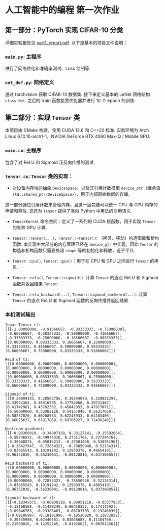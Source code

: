 # 人工智能中的编程 第一次作业

## 第一部分：PyTorch 实现 CIFAR-10 分类

详细实验报告见 [part1_report.pdf](part1_report.pdf). 以下是基本的项目文件说明：

### `main.py`: 主程序

进行了网络优化和准确率测试、Loss 绘制等.

### `net_def.py`: 网络定义

通过 torchvision 获取 CIFAR-10 数据集. 接下来定义基本的 LeNet 网络结构 `class Net`. 之后的 train 函数接受优化器并进行 10 个 epoch 的训练.

## 第二部分：实现 ```Tensor``` 类

本项目由 CMake 构建，使用 CUDA 12.6 和 C++20 标准. 实验环境为 Arch Linux 6.10.10-arch1-1，NVIDIA GeForce RTX 4060 Max-Q / Mobile GPU.

### ```main.cu```: 主程序

包含了对 ReLU 和 Sigmoid 正反向传播的测试.

### ```tensor.cu```: ```Tensor``` 类的实现： 
- 对设备内存块的抽象 `DeviceSpace`，以及其引用计数模型 `device_ptr`（继承自 ```std::shared_ptr<DeviceSpace>```），用于内部原始数据的存储.

这一部分通过引用计数来管理内存，且这一层包装可以统一 CPU 与 GPU 内存的申请和释放. 这还为 `Tensor` 提供了类似 Python 中用法的引用语义.

- `TensorKernel` 命名空间：定义了一系列的 CUDA 核函数，用于实现 `Tensor` 的各种 GPU 计算.


- `Tensor::Tensor(...), Tensor::~Tensor()`: （拷贝、移动）构造函数和析构函数. 本实现中大部分的内存管理已经在 `device_ptr` 中实现，因此 `Tensor` 的构造和析构函数只需要处理 `shape` 等的初始化和释放，近乎平凡.
- `Tensor::cpu()`, `Tensor::gpu()`：用于在 CPU 和 GPU 之间进行 `Tensor` 的拷贝.
- `Tensor::relu()`, `Tensor::sigmoid()`: 计算 `Tensor` 的逐点 ReLU 和 Sigmoid 函数并返回结果 `Tensor`.
- `Tensor::relu_backward(...)`, `Tensor::sigmoid_backward(...)`: 计算 `Tensor` 的逐点 ReLU 和 Sigmoid 函数的反向传播并返回结果.

### 本机测试输出

```
Input Tensor t1:
[[[-1.00000000, -0.91666667, -0.83333333, -0.75000000],
[-0.66666667, -0.58333333, -0.50000000, -0.41666667],
[-0.33333333, -0.25000000, -0.16666667, -0.08333333]],
[[0.00000000, 0.08333333, 0.16666667, 0.25000000],
[0.33333333, 0.41666667, 0.50000000, 0.58333333],
[0.66666667, 0.75000000, 0.83333333, 0.91666667]]]

ReLU of t1:
[[[0.00000000, 0.00000000, 0.00000000, 0.00000000],
[0.00000000, 0.00000000, 0.00000000, 0.00000000],
[0.00000000, 0.00000000, 0.00000000, 0.00000000]],
[[0.00000000, 0.08333333, 0.16666667, 0.25000000],
[0.33333333, 0.41666667, 0.50000000, 0.58333333],
[0.66666667, 0.75000000, 0.83333333, 0.91666667]]]

Sigmoid of t1:
[[[0.26894143, 0.28563756, 0.30294070, 0.32082129],
[0.33924364, 0.35816595, 0.37754068, 0.39731467],
[0.41742981, 0.43782352, 0.45842953, 0.47917871]],
[[0.50000000, 0.52082128, 0.54157048, 0.56217650],
[0.58257020, 0.60268533, 0.62245933, 0.64183405],
[0.66075637, 0.67917869, 0.69705927, 0.71436243]]]

Upstream gradient:
[[[-0.93306010, -0.34007158, 0.38127141, -0.15502664],
[-0.58746972, -0.49974310, 0.27311705, 0.72724476],
[-0.39668874, -0.95015213, -0.27001458, 0.53076196]],
[[-0.36427947, -0.72854321, -0.78650948, 0.52134314],
[-0.83665543, 0.10191242, 0.12930378, 0.48654101],
[0.96352030, -0.56230041, -0.09120816, 0.03730805]]]

ReLU backward of t1:
[[[0.00000000, 0.00000000, 0.00000000, 0.00000000],
[0.00000000, 0.00000000, 0.00000000, 0.00000000],
[0.00000000, 0.00000000, 0.00000000, 0.00000000]],
[[0.00000000, -0.72854321, -0.78650948, 0.52134314],
[-0.83665543, 0.10191242, 0.12930378, 0.48654101],
[0.96352030, -0.56230041, -0.09120816, 0.03730805]]]

Sigmoid backward of t1:
[[[-0.18345075, -0.06939118, 0.08051218, -0.03377953],
[-0.13168568, -0.11488249, 0.06418352, 0.17414292],
[-0.09646763, -0.23386483, -0.06703703, 0.13246039]],
[[-0.09106987, -0.18181996, -0.19526820, 0.12832032],
[-0.20345968, 0.02440351, 0.03038687, 0.11184756],
[0.21598020, -0.12252245, -0.01926021, 0.00761266]]]
```
